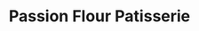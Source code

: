 ---
title: "Passion Flour Patisserie"
url: /salt-lake-city/passion-flour-patisserie/
shop: Konditorei
---